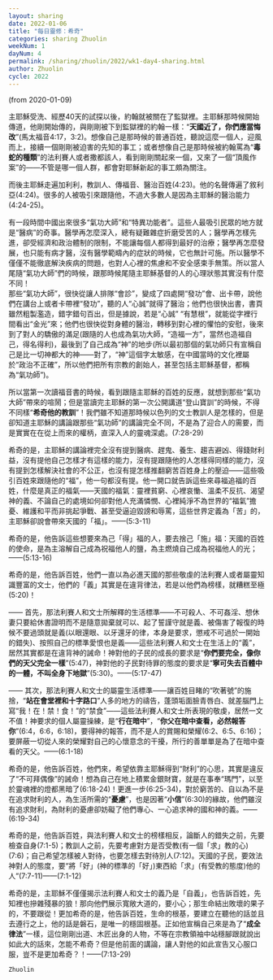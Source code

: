 ```yaml
---
layout: sharing
date: 2022-01-06
title: "每日靈修：希奇"
categories: sharing Zhuolin
weekNum: 1
dayNum: 4
permalink: /sharing/zhuolin/2022/wk1-day4-sharing.html
author: Zhuolin
cycle: 2022
---
```

(from 2020-01-09)

主耶穌受洗、經歷40天的試探以後，約翰就被關在了監獄裡。主耶穌那時候開始傳道，他剛開始傳的，與剛剛被下到監獄裡的約翰一樣：“**天國近了，你們應當悔改**”(馬太福音4:17，3:2)。想像自己是那時候的普通百姓，聽說這麼一個人，迎風而上，接續一個剛剛被迫害的先知的事工；或者想像自己是那時候被約翰罵為“**毒蛇的種類**”的法利賽人或者撒都該人，看到剛剛關起來一個，又來了一個“頂風作案”的——不管是哪一個人群，都會對耶穌新起的事工頗為關注。  

而後主耶穌走遍加利利，教訓人、傳福音、醫治百姓(4:23)。他的名聲傳遍了敘利亞(4:24)。很多的人被吸引來跟隨他，不過大多數人是因為主耶穌的醫治能力(4:24-25)。  

有一段時間中國出來很多“氣功大師”和“特異功能者”。這些人最吸引民眾的地方就是“醫病”的奇事。醫學再怎麼深入，總有疑難雜症折磨受苦的人；醫學再怎樣先進，卻受經濟和政治體制的限制，不能讓每個人都得到最好的治療；醫學再怎麼發展，也只能有病才醫，沒有醫學範疇內的症狀的時候，它也無計可施。所以醫學不僅僅不能徹底解決疾病的問題，也對人心裡的焦慮和不安全感束手無策。所以當人尾隨“氣功大師”們的時候，跟那時候尾隨主耶穌基督的人的心理狀態其實沒有什麼不同！  
那些“氣功大師”，很快從讓人排隊“會診”，變成了四處開“發功”會、出卡帶，說他們在講台上或者卡帶裡“發功”，聽的人“心誠”就得了醫治；他們也很快出書，書頁雖然粗製濫造，錯字錯句百出，但是據說，若是“心誠” “有慧根”，就能從字裡行間看出“金光”來；他們也很快從對身體的醫治，轉移到對心裡的懼怕的安慰，後來到了對人的驕傲的滿足(跟隨的人也成為氣功大師，“造福一方”，當然也造福自己，得名得利)，最後到了自己成為“神”的地步(所以最初那個的氣功師只有宣稱自己是比一切神都大的神——對了，“神”這個字太敏感，在中國當時的文化裡屬於“政治不正確”，所以他們把所有宗教的創始人，甚至包括主耶穌基督，都稱為“氣功師”)。  

所以當第一次讀福音書的時候，看到跟隨主耶穌的百姓的反應，就想到那些“氣功大師”帶來的喧鬧；但是當讀完主耶穌的第一次公開講道“登山寶訓”的時候，不得不同樣“**希奇他的教訓**”！我們雖不知道那時候以色列的文士教訓人是怎樣的，但是卻知道主耶穌的講論跟那些“氣功師”的講論完全不同，不是為了迎合人的需要，而是實實在在從上而來的權柄，直深入人的靈魂深處。(7:28-29)  

希奇的是，主耶穌的講論裡完全沒有提到醫病、趕鬼、養生、趨吉避凶、得錢財利益，沒有提他自己怎樣才有這樣的能力，沒有提跟隨他的人怎樣得同樣的能力，沒有提到怎樣解決社會的不公正，也沒有提怎樣推翻窮苦百姓身上的壓迫——這些吸引百姓來跟隨他的“福”，他一句都沒有提。他一開口就告訴這些來尋福追福的百姓，什麼是真正的福氣——天國的福氣：靈裡貧窮、心裡哀慟、溫柔不反抗、渴望神的義、不論自己的處境如何卻對他人充滿憐憫、心裡純淨不為世界的“福氣”擔憂、維護和平而非挑起爭戰、甚至受逼迫毀謗和辱罵，這些世界定義為「苦」的，主耶穌卻說會帶來天國的「福」。——(5:3-11)  

希奇的是，他告訴這些想要來為己「得」福的人，要去捨己「施」福：天國的百姓的使命，是為主溶解自己成為祝福他人的鹽，為主燃燒自己成為祝福他人的光；——(5:13-16)  

希奇的是，他告訴百姓，他們一直以為必進天國的那些敬虔的法利賽人或者屬靈知識豐富的文士，他們的「義」其實是在違背律法，若是以他們為榜樣，就糟糕至極(5:20)！  

—— 首先，那法利賽人和文士所解釋的生活標準——不可殺人、不可姦淫、想休妻只要給休書證明而不是隨意拋棄就可以、起了誓謹守就是義、被傷害了報復的時候不要過頭就是義(以眼還眼、以牙還牙的律，本身是要求，懲戒不可過於一開始的錯失)、按照自己的標準愛恨也是義——這些法利賽人和文士在生活上的“義”，居然其實都是在違背神的誡命！神對他的子民的成長的要求是“**你們要完全，像你們的天父完全一樣**”(5:47)，神對他的子民對待罪的態度的要求是“**寧可失去百體中的一體，不叫全身下地獄**”(5:30)。——(5:17-47)  

—— 其次，那法利賽人和文士的屬靈生活標準——讓百姓目睹的“吹著號”的施捨，“**站在會堂裡和十字路口**”人多的地方的禱告，蓬頭垢面臉青唇白、就差腦門上寫“我！在！禁！食！”的“禁食”——這些法利賽人和文士所表現的敬虔，居然一文不值！神要求的個人屬靈操練，是“**行在暗中**”，“**你父在暗中查看，必然報答你**”(6:4，6:6，6:18)，要得神的報答，而不是人的賞賜和榮耀(6:2、6:5、6:16)；要屏蔽一切從人來的榮耀對自己的心懷意念的干擾，所行的善單單是為了在暗中查看的天父。——(6:1-18)  

希奇的是，他告訴百姓，他們來，希望依靠主耶穌得到“財利”的心思，其實是違反了“不可拜偶像”的誡命！想為自己在地上積累金銀財寶，就是在事奉“瑪門”，以至於靈魂裡的燈都黑暗了(6:18-24)！更進一步(6:25-34)，對於窮苦的、自以為不是在追求財利的人，為生活所需的“**憂慮**”，也是因著“**小信**”(6:30)的緣故，他們雖沒有追求財利，為財利的憂慮卻妨礙了他們專心、一心追求神的國和神的義。——(6:19-34)  

希奇的是，他告訴百姓，與法利賽人和文士的榜樣相反，論斷人的錯失之前，先要檢查自身(7:1-5)；教訓人之前，先要考慮對方是否受教(有一個「求」教的心)(7:6)；自己希望怎樣被人對待，也要怎樣去對待別人(7:12)。天國的子民，要效法神對人的態度，要“將「好」(神的標準的「好」)東西給「求」(有受教的態度)他的人”(7:7-11)——(7:1-12)  

希奇的是，主耶穌不僅僅揭示法利賽人和文士的義乃是「自義」，也告訴百姓，先知裡也摻雜殘暴的狼！那向他們展示寬敞大道的，要小心；那生命結出敗壞的果子的，不要跟從！更加希奇的是，他告訴百姓，生命的根基，要建立在聽他的話並且去遵行之上，他的話是磐石，是唯一的穩固根基。正如他宣稱自己來是為了“**成全律法**”一樣，這位剛剛出道、木匠出身的人物，不等在宗教領袖中站穩腳跟就說出如此大的話來，怎能不希奇？但是他前面的講論，讓人對他的如此宣告又心服口服，豈不是更加希奇？！——(7:13-29)  

`Zhuolin`  

